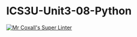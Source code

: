 # ICS3U-Unit3-08-Python

[![Mr Coxall's Super Linter](https://github.com/Kyanh-Pham/ICS3U-Unit3-08-Python/workflows/Mr%20Coxall's%20Super%20Linter/badge.svg)](https://github.com/Kyanh-Pham/ICS3U-Unit3-08-Python/actions/)
